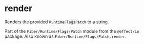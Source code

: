 # render

Renders the provided `RuntimeFlagsPatch` to a string.

Part of the `Fiber/Runtime/Flags/Patch` module from the `@effect/io` package. Also known as `Fiber/Runtime/Flags/Patch.render`.
